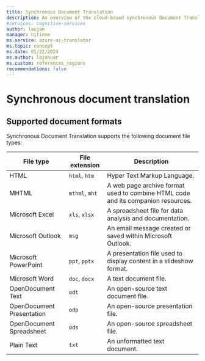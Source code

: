 ```yaml
---
title: Synchronous Document Translation
description: An overview of the cloud-based synchronous Document Translation service and process.
#services: cognitive-services
author: laujan
manager: nitinme
ms.service: azure-ai-translator
ms.topic: concept
ms.date: 01/22/2024
ms.author: lajanuar
ms.custom: references_regions
recommendations: false
---
```


# Synchronous document translation

## Supported document formats

Synchronous Document Translation supports the following document file types:

| File type| File extension|Description|
|---|---|--|
|HTML|`html`, `htm`|Hyper Text Markup Language.|
|M&#8203;HTML|`mthml`, `mht`| A web page archive format used to combine HTML code and its companion resources.|
|Microsoft Excel|`xls`, `xlsx`|A spreadsheet file for data analysis and documentation.|
|Microsoft Outlook|`msg`|An email message created or saved within Microsoft Outlook.|
|Microsoft PowerPoint|`ppt`, `pptx`| A presentation file used to display content in a slideshow format.|
|Microsoft Word|`doc`, `docx`| A text document file.|
|OpenDocument Text|`odt`|An open-source text document file.|
|OpenDocument Presentation|`odp`|An open-source presentation file.|
|OpenDocument Spreadsheet|`ods`|An open-source spreadsheet file.|
|Plain Text|`txt`| An unformatted text document.|

